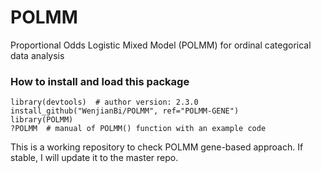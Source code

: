 # POLMM
Proportional Odds Logistic Mixed Model (POLMM) for ordinal categorical data analysis

### How to install and load this package

```{r}      
library(devtools)  # author version: 2.3.0
install_github("WenjianBi/POLMM", ref="POLMM-GENE")
library(POLMM)
?POLMM  # manual of POLMM() function with an example code
```
This is a working repository to check POLMM gene-based approach. If stable, I will update it to the master repo.
